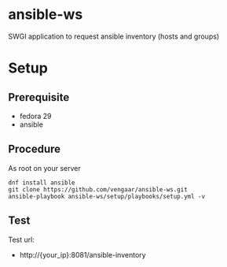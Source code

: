 # ansible-ws

SWGI application to request ansible inventory (hosts and groups)

# Setup

## Prerequisite

* fedora 29
* ansible

## Procedure
As root on your server

~~~~
dnf install ansible
git clone https://github.com/vengaar/ansible-ws.git
ansible-playbook ansible-ws/setup/playbooks/setup.yml -v
~~~~

## Test
Test url:

* http://{your_ip}:8081/ansible-inventory




<!--

ansible-playbook /home/liftree/ansible-ws/setup/playbooks/setup.yml -v -e '{ "git_update": false, "wsgi_user": "liftree"}'

-->
